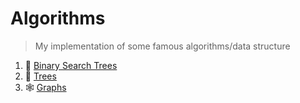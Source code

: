 # Algorithms
> My implementation of some famous algorithms/data structure
1. 🌲 [Binary Search Trees](/binary-search-trees)
2. 🌲 [Trees](/trees)
3. 🕸️ [Graphs](/graphs)

